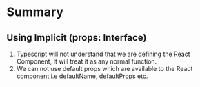 # Summary

## Using Implicit (props: Interface)

1. Typescript will not understand that we are defining the React Component, It will treat it as any normal function.
2. We can not use default props which are available to the React component i.e defaultName, defaultProps etc.
